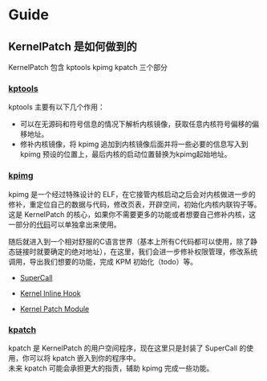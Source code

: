 # Guide

## KernelPatch 是如何做到的

KernelPatch 包含 kptools kpimg kpatch 三个部分

### [kptools](/tools/)

kptools 主要有以下几个作用：

- 可以在无源码和符号信息的情况下解析内核镜像，获取任意内核符号偏移的偏移地址。
- 修补内核镜像，将 kpimg 追加到内核镜像后面并将一些必要的信息写入到 kpimg 预设的位置上，最后内核的启动位置替换为kpimg起始地址。

### [kpimg](/kernel/)

kpimg 是一个经过特殊设计的 ELF，在它接管内核启动之后会对内核做进一步的修补，重定位自己的数据与代码，修改页表，开辟空间，初始化内核内联钩子等。
这是 KernelPatch 的核心，如果你不需要更多的功能或者想要自己修补内核，这一部分的[代码](/kernel/base)可以单独拿出来使用。  

随后就进入到一个相对舒服的C语言世界（基本上所有C代码都可以使用，除了静态链接时就要确定的绝对地址），在这里，我们会进一步修补权限管理，修改系统调用，导出我们想要的功能，完成 KPM 初始化（todo）等。  

- [SuperCall](./super-syscall.md)

- [Kernel Inline Hook](./inline-hook.md)

- [Kernel Patch Module](./module.md)

### [kpatch](/user/)

kpatch 是 KernelPatch 的用户空间程序，现在这里只是封装了 SuperCall 的使用，你可以将 kpatch 嵌入到你的程序中。  
未来 kpatch 可能会承担更大的指责，辅助 kpimg 完成一些功能。
